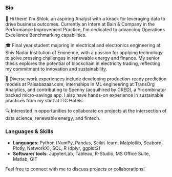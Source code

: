 ### Bio

👋 Hi there! I'm Shlok, an aspiring Analyst with a knack for leveraging data to drive business outcomes. Currently an Intern at Bain & Company in the Performance Improvement Practice, I'm dedicated to advancing Operations Excellence Benchmarking capabilities.

🎓 Final year student majoring in electrical and electronics engineering at Shiv Nadar Institution of Eminence, with a passion for applying technology to solve pressing challenges in renewable energy and finance. My senior thesis explores the potential of blockchain in electricity trading, reflecting my commitment to innovation and sustainability.

💼 Diverse work experiences include developing production-ready prediction models at Paisabazaar.com, internships in ML engineering at TransOrg Analytics, and contributing to Spenny (acquihired by CRED), a Y-combinator backed micro-savings app. I also have hands-on experience in sustainable practices from my stint at ITC Hotels.

🔍 Interested in opportunities to collaborate on projects at the intersection of data science, renewable energy, and fintech.

### Languages & Skills

 - **Languages**: Python (NumPy, Pandas, Scikit-learn, Matplotlib, Seaborn, Plotly, NetworkX), SQL, R (dplyr, ggplot2)
 - **Software/ tools**: JupyterLab, Tableau, R-Studio, MS Office Suite, Matlab, GIT


Feel free to connect with me to discuss projects or collaborations!
  
